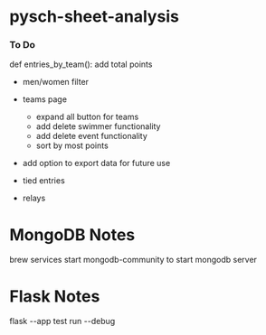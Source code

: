 # pysch-sheet-analysis


### To Do
def entries_by_team():
add total points

- men/women filter
- teams page
	- expand all button for teams
	- add delete swimmer functionality 
	- add delete event functionality
	- sort by most points

- add option to export data for future use

- tied entries
- relays

# MongoDB Notes
brew services start mongodb-community
to start mongodb server

# Flask Notes
flask --app test run --debug
